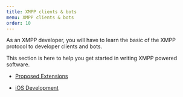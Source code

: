 ```yaml
---
title: XMPP clients & bots
menu: XMPP clients & bots
order: 10
---
```


As an XMPP developer, you will have to learn the basic of the XMPP protocol to
developer clients and bots.

This section is here to help you get started in writing XMPP powered software.

* [Proposed Extensions](/developer/xmpp-clients-bots/proposed-extensions/)

* [iOS Development](/developer/xmpp-clients-bots/ios/)